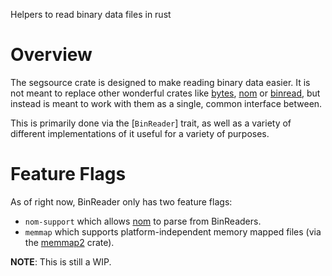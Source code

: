 Helpers to read binary data files in rust

# Overview

The segsource crate is designed to make reading binary data easier. It is not
meant to replace other wonderful crates like
[bytes](https://github.com/tokio-rs/bytes),
[nom](https://github.com/Geal/nom) or [binread](https://github.com/jam1garner/binread),
but instead is meant to work with them as a single, common interface between.

This is primarily done via the [`BinReader`] trait, as well as a variety of different
implementations of it useful for a variety of purposes.

# Feature Flags

As of right now, BinReader only has two feature flags:

- `nom-support` which allows [nom](https://github.com/Geal/nom) to parse from
  BinReaders.
- `memmap` which supports platform-independent memory mapped files (via the
  [memmap2](https://github.com/RazrFalcon/memmap2-rs) crate).

**NOTE**: This is still a WIP.
